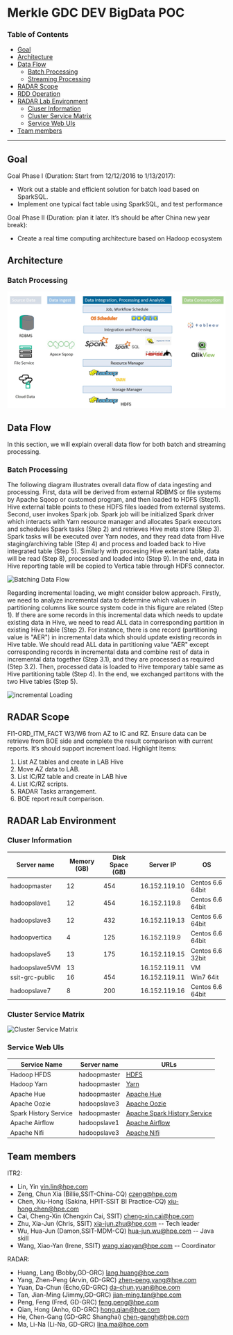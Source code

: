 # Merkle GDC DEV BigData POC

### Table of Contents

* <a href="#Goal">Goal</a>
* <a href="#Architecture">Architecture</a>
* <a href="#Data Flow">Data Flow</a>
    * <a href="#Batch Processing">Batch Processing</a>
    * <a href="#Streaming Processing">Streaming Processing</a>
* <a href="#RADAR Scope">RADAR Scope</a>
* <a href="#RDD Operation">RDD Operation</a>
* <a href="#RADAR Lab Environment">RADAR Lab Environment</a>
   * <a href="#Cluser Information">Cluser Information</a>
   * <a href="#Cluster Service Matrix">Cluster Service Matrix</a>
   * <a href="#Service Web UIs">Service Web UIs</a>
* <a href="#Team members">Team members</a>

---

<a name="Goal"></a>


## Goal
Goal Phase I (Duration: Start from 12/12/2016 to 1/13/2017):
* Work out a stable and efficient solution for batch load based on SparkSQL.
* Implement one typical fact table using SparkSQL, and test performance

Goal Phase II (Duration: plan it later. It’s should be after China new year break):
* Create a real time computing architecture based on Hadoop ecosystem

<a name="Architecture"></a>
## Architecture
### Batch Processing
![Batch Processing](./images/batching_architecture.jpg)

<a name="Data Flow"></a>
## Data Flow
In this section, we will explain overall data flow for both batch and streaming processing.
<a name="Batch Processing"></a>
### Batch Processing
The following diagram illustrates overall data flow of data ingesting and processing. First, data will be derived from external RDBMS or file systems by Apache Sqoop or customed program, and then loaded to HDFS (Step1). Hive external table points to these HDFS files loaded from external systems. Second, user invokes Spark job. Spark job will be initialized Spark driver which interacts with Yarn resource manager and allocates Spark executors and schedules Spark tasks (Step 2) and retrieves Hive meta store (Step 3). Spark tasks will be executed over Yarn nodes, and they read data from Hive staging/archiving table (Step 4) and process and loaded back to Hive integrated table (Step 5). Similarly with procesing Hive exteranl table, data will be read (Step 8), processed and loaded into (Step 9). In the end, data in Hive reporting table will be copied to Vertica table through HDFS connector.

![Batching Data Flow](./images/batching_data_flow.jpg)

Regarding incremental loading, we might consider below approach. Firstly, we need to analyze incremental data to determine which values in partitioning columns like source system code in this figure are related (Step 1). If there are some records in this incremental data which needs to update existing data in Hive, we need to read ALL data in corresponding partition in existing Hive table (Step 2). For instance, there is one record (partitioning value is "AER") in incremental data which should update existing records in Hive table. We should read ALL data in partitioning value "AER" except corresponding records in incremental data and combine rest of data in incremental data together (Step 3.1), and they are processed as required (Step 3.2). Then, processed data is loaded to Hive temporary table same as Hive partitioning table (Step 4). In the end, we exchanged partitons with the two Hive tables (Step 5). 

![incremental Loading](./images/incremental_load.jpg)




<a name="RADAR Scope"></a>
## RADAR Scope
FI1-ORD_ITM_FACT W3/W6 from AZ to IC and RZ. Ensure data can be retrieve from BOE side and complete the result comparison with current reports. It’s should support increment load.
Highlight Items:
1. List AZ tables and create in LAB Hive
2. Move AZ data to LAB.
3. List IC/RZ table and create in LAB hive
4. List IC/RZ scripts.
5. RADAR Tasks arrangement.
6. BOE report result comparison.

<a name="RADAR Lab Environment"></a>
## RADAR Lab Environment
<a name="Cluser Information"></a>
### Cluser Information

Server name		|Memory (GB)|Disk Space (GB)|Server IP		|OS
----------------|-----------|---------------|---------------|---------
hadoopmaster	|12			|454			|16.152.119.10	|Centos 6.6 64bit
hadoopslave1	|12			|454			|16.152.119.8	|Centos 6.6 64bit
hadoopslave3	|12			|432			|16.152.119.13	|Centos 6.6 64bit
hadoopvertica	|4			|125			|16.152.119.9	|Centos 6.6 64bit
hadoopslave5	|13			|175			|16.152.119.15	|Centos 6.6 32bit
hadoopslave5VM	|13			|				|16.152.119.11	|VM
ssit-grc-public	|16			|454			|16.152.119.11	|Win7 64it
hadoopslave7	|8			|200			|16.152.119.16	|Centos 6.6 64bit

<a name="Cluster Service Matrix"></a>
### Cluster Service Matrix
![Cluster Service Matrix](./images/service_metrics.jpg)

<a name="Service Web UIs"></a>
### Service Web UIs
Service Name | Server name		| URLs
-------------|----------------|-----------
Hadoop HFDS| hadoopmaster	|[HDFS](http://16.152.119.10:50070/dfshealth.html)
Hadoop Yarn| hadoopmaster	| [Yarn](http://16.152.119.10:8088/)
Apache Hue| hadoopmaster	|[Apache Hue](http://16.152.119.10:8000/beeswax)
Apache Oozie| hadoopslave3	|[Apache Oozie](http://16.152.119.13:11000/oozie/)
Spark History Service| hadoopmaster	|[Apache Spark History Service](http://16.152.119.10:18080/)
Apache Airflow| hadoopslave1	|[Apache Airflow](http://16.152.119.8:4080/)
Apache Nifi| hadoopslave3	|[Apache Nifi](http://16.152.119.13:8880/nifi/)


<a name="Team members"></a>
## Team members
ITR2:
* Lin, Yin yin.lin@hpe.com
* Zeng, Chun Xia (Billie,SSIT-China-CQ) czeng@hpe.com
* Chen, Xiu-Hong (Sakina, HPIT-SSIT BI Practice-CQ) xiu-hong.chen@hpe.com
* Cai, Cheng-Xin (Chengxin Cai, SSIT) cheng-xin.cai@hpe.com
* Zhu, Xia-Jun (Chris, SSIT) xia-jun.zhu@hpe.com  -- Tech leader
* Wu, Hua-Jun (Damon,SSIT-MDM-CQ) hua-jun.wu@hpe.com  -- Java skill
* Wang, Xiao-Yan (Irene, SSIT) wang.xiaoyan@hpe.com -- Coordinator

RADAR:
* Huang, Lang (Bobby,GD-GRC) <lang.huang@hpe.com>
* Yang, Zhen-Peng (Arvin, GD-GRC) <zhen-peng.yang@hpe.com>
* Yuan, Da-Chun (Echo,GD-GRC) <da-chun.yuan@hpe.com>
* Tan, Jian-Ming (Jimmy,GD-GRC) <jian-ming.tan@hpe.com>
* Peng, Feng (Fred, GD-GRC) <feng.peng@hpe.com>
* Qian, Hong (Anho, GD-GRC) <hong.qian@hpe.com>
* He, Chen-Gang (GD-GRC Shanghai) <chen-gangh@hpe.com>
* Ma, Li-Na (Li-Na, GD-GRC) <lina.ma@hpe.com>
